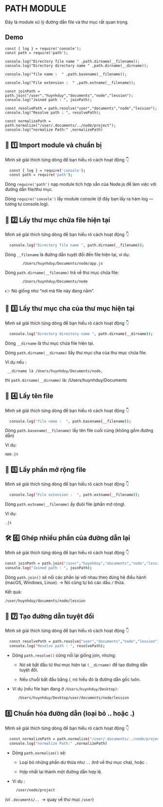 
# PATH MODULE
Đây là module xử lý đường dẫn file và thư mục rất quan trọng.


## Demo

    const { log } = require('console');
    const path = require('path');

    console.log("Directory file name " ,path.dirname(__filename));
    console.log("Directory directory name " ,path.dirname(__dirname));

    console.log("file name :  " ,path.basename(__filename));

    console.log("File extension :  " ,path.extname(__filename));

    const joinPath = path.join("/user","huynhduy","documents","node","lession");
    console.log("Joined path : ", joinPath);

    const resolvePath = path.resolve("user","documents","node","lession");
    console.log("Resolve path : ", resolvePath);

    const normalizePath = path.normalize("/user/.documents/../node/project");
    console.log("normalize Path:" ,normalizePath)


## 🧱 1️⃣ Import module và chuẩn bị

Mình sẽ giải thích từng dòng để bạn hiểu rõ cách hoạt động 👇

```bash
  const { log } = require('console');
  const path = require('path');
```

Dòng `require('path')` nạp module tích hợp sẵn của Node.js để làm việc với đường dẫn file/thư mục.

Dòng `require('console')` lấy module console (ở đây bạn lấy ra hàm log — tương tự console.log).

## 📁 2️⃣ Lấy thư mục chứa file hiện tại

Mình sẽ giải thích từng dòng để bạn hiểu rõ cách hoạt động 👇

```bash
  console.log("Directory file name ", path.dirname(__filename));
```

Dòng `__filename` là đường dẫn tuyệt đối đến file hiện tại, ví dụ:

            /Users/huynhduy/Documents/node/app.js

Dòng `path.dirname(__filename)` trả về thư mục chứa file:

            /Users/huynhduy/Documents/node

👉 Nó giống như “nơi mà file này đang nằm”.


## 📂 3️⃣ Lấy thư mục cha của thư mục hiện tại

Mình sẽ giải thích từng dòng để bạn hiểu rõ cách hoạt động 👇

```bash
  console.log("Directory directory name ", path.dirname(__dirname));
```

Dòng `__dirname` là thư mục chứa file hiện tại.

Dòng `path.dirname(__dirname)` llấy thư mục cha của thư mục chứa file.

Ví dụ nếu :

     __dirname là /Users/huynhduy/Documents/node,

thì `path.dirname(__dirname)` là:  /Users/huynhduy/Documents



## 📄 4️⃣ Lấy tên file

Mình sẽ giải thích từng dòng để bạn hiểu rõ cách hoạt động 👇

```bash
  console.log("file name :  ", path.basename(__filename));
```

Dòng `path.basename(__filename)` lấy tên file cuối cùng (không gồm đường dẫn)

Ví dụ:

    app.js

## 🧩 5️⃣ Lấy phần mở rộng file

Mình sẽ giải thích từng dòng để bạn hiểu rõ cách hoạt động 👇

```bash
  console.log("File extension :  ", path.extname(__filename));
```

Dòng `path.extname(__filename)` ấy đuôi file (phần mở rộng).

Ví dụ:

    .js

## 🛠️ 6️⃣ Ghép nhiều phần của đường dẫn lại

Mình sẽ giải thích từng dòng để bạn hiểu rõ cách hoạt động 👇

```bash
const joinPath = path.join("/user","huynhduy","documents","node","lession");
console.log("Joined path : ", joinPath);
```

Dòng `path.join()` sẽ nối các phần lại với nhau theo đúng hệ điều hành (macOS, Windows, Linux).
→ Nó cũng tự bỏ các dấu `/` thừa.

Kết quả:

    /user/huynhduy/documents/node/lession

## 🚀 7️⃣ Tạo đường dẫn tuyệt đối

Mình sẽ giải thích từng dòng để bạn hiểu rõ cách hoạt động 👇

```bash
  const resolvePath = path.resolve("user","documents","node","lession");
  console.log("Resolve path : ", resolvePath);
```

- Dòng `path.resolve()` cũng nối lại giống join, nhưng:

  - Nó sẽ bắt đầu từ thư mục hiện tại `(__dirname)` để tạo đường dẫn tuyệt đối.

  - Nếu chuỗi bắt đầu bằng /, nó hiểu đó là đường dẫn gốc luôn.
- Ví dụ (nếu file bạn đang ở `/Users/huynhduy/Desktop)`:

```bash
      /Users/huynhduy/Desktop/user/documents/node/lession
```

## 8️⃣ Chuẩn hóa đường dẫn (loại bỏ .. hoặc .)

Mình sẽ giải thích từng dòng để bạn hiểu rõ cách hoạt động 👇

```bash
  const normalizePath = path.normalize("/user/.documents/../node/project");
  console.log("normalize Path:" ,normalizePath)
```

- Dòng `path.normalize()` sẽ:

  - Loại bỏ những phần dư thừa như `..` (trở về thư mục cha), hoặc `.`

  - Hợp nhất lại thành một đường dẫn hợp lệ.
- Ví dụ :


```bash
     /user/node/project
```

(vì `.documents/.. `→ quay về thư mục `/user`)

